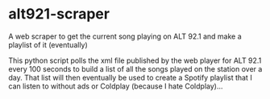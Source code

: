 # alt921-scraper
A web scraper to get the current song playing on ALT 92.1 and make a playlist of it (eventually)

This python script polls the xml file published by the web player for ALT 92.1 every 100 seconds to build a list of all the songs played on the station over a day. That list will then eventually be used to create a Spotify playlist that I can listen to without ads or Coldplay (because I hate Coldplay)...
